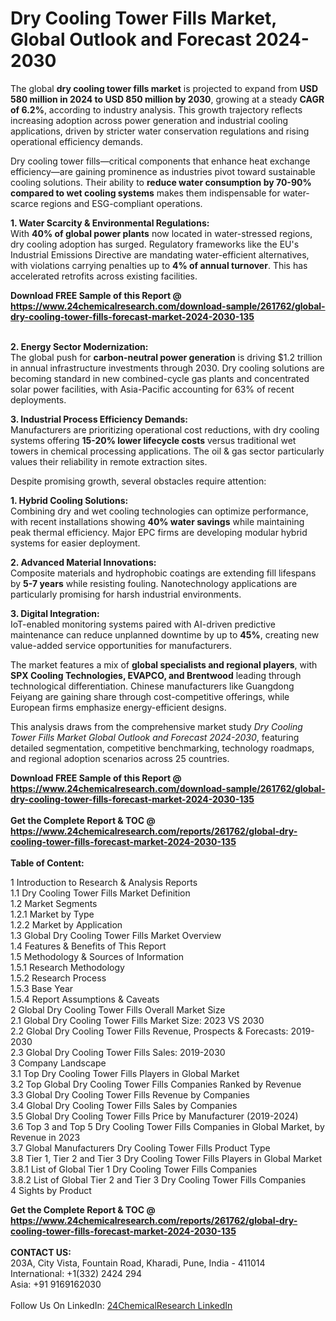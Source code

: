 <h1>Dry Cooling Tower Fills Market, Global Outlook and Forecast 2024-2030</h1><p>The global <strong>dry cooling tower fills market</strong> is projected to expand from <strong>USD 580 million in 2024 to USD 850 million by 2030</strong>, growing at a steady <strong>CAGR of 6.2%</strong>, according to industry analysis. This growth trajectory reflects increasing adoption across power generation and industrial cooling applications, driven by stricter water conservation regulations and rising operational efficiency demands.</p><p>Dry cooling tower fills—critical components that enhance heat exchange efficiency—are gaining prominence as industries pivot toward sustainable cooling solutions. Their ability to <strong>reduce water consumption by 70-90% compared to wet cooling systems</strong> makes them indispensable for water-scarce regions and ESG-compliant operations.</p><p><strong>1. Water Scarcity &amp; Environmental Regulations:</strong><br>
With <strong>40% of global power plants</strong> now located in water-stressed regions, dry cooling adoption has surged. Regulatory frameworks like the EU's Industrial Emissions Directive are mandating water-efficient alternatives, with violations carrying penalties up to <strong>4% of annual turnover</strong>. This has accelerated retrofits across existing facilities.</p><div><b>Download FREE Sample of this Report @ 
            <a href="https://www.24chemicalresearch.com/download-sample/261762/global-dry-cooling-tower-fills-forecast-market-2024-2030-135">
            https://www.24chemicalresearch.com/download-sample/261762/global-dry-cooling-tower-fills-forecast-market-2024-2030-135</a></b></div><br><p><strong>2. Energy Sector Modernization:</strong><br>
The global push for <strong>carbon-neutral power generation</strong> is driving $1.2 trillion in annual infrastructure investments through 2030. Dry cooling solutions are becoming standard in new combined-cycle gas plants and concentrated solar power facilities, with Asia-Pacific accounting for 63% of recent deployments.</p><p><strong>3. Industrial Process Efficiency Demands:</strong><br>
Manufacturers are prioritizing operational cost reductions, with dry cooling systems offering <strong>15-20% lower lifecycle costs</strong> versus traditional wet towers in chemical processing applications. The oil &amp; gas sector particularly values their reliability in remote extraction sites.</p><p>Despite promising growth, several obstacles require attention:</p><p><strong>1. Hybrid Cooling Solutions:</strong><br>
Combining dry and wet cooling technologies can optimize performance, with recent installations showing <strong>40% water savings</strong> while maintaining peak thermal efficiency. Major EPC firms are developing modular hybrid systems for easier deployment.</p><p><strong>2. Advanced Material Innovations:</strong><br>
Composite materials and hydrophobic coatings are extending fill lifespans by <strong>5-7 years</strong> while resisting fouling. Nanotechnology applications are particularly promising for harsh industrial environments.</p><p><strong>3. Digital Integration:</strong><br>
IoT-enabled monitoring systems paired with AI-driven predictive maintenance can reduce unplanned downtime by up to <strong>45%</strong>, creating new value-added service opportunities for manufacturers.</p><p>The market features a mix of <strong>global specialists and regional players</strong>, with <strong>SPX Cooling Technologies, EVAPCO, and Brentwood</strong> leading through technological differentiation. Chinese manufacturers like Guangdong Feiyang are gaining share through cost-competitive offerings, while European firms emphasize energy-efficient designs.</p><p>This analysis draws from the comprehensive market study <em>Dry Cooling Tower Fills Market Global Outlook and Forecast 2024-2030</em>, featuring detailed segmentation, competitive benchmarking, technology roadmaps, and regional adoption scenarios across 25 countries.</p><div><b>Download FREE Sample of this Report @ 
            <a href="https://www.24chemicalresearch.com/download-sample/261762/global-dry-cooling-tower-fills-forecast-market-2024-2030-135">
            https://www.24chemicalresearch.com/download-sample/261762/global-dry-cooling-tower-fills-forecast-market-2024-2030-135</a></b></div><br><div><b>Get the Complete Report & TOC @ 
            <a href="https://www.24chemicalresearch.com/reports/261762/global-dry-cooling-tower-fills-forecast-market-2024-2030-135">
            https://www.24chemicalresearch.com/reports/261762/global-dry-cooling-tower-fills-forecast-market-2024-2030-135</a></b></div><br>
            <b>Table of Content:</b><p>1 Introduction to Research & Analysis Reports<br />
    1.1 Dry Cooling Tower Fills Market Definition<br />
    1.2 Market Segments<br />
        1.2.1 Market by Type<br />
        1.2.2 Market by Application<br />
    1.3 Global Dry Cooling Tower Fills Market Overview<br />
    1.4 Features & Benefits of This Report<br />
    1.5 Methodology & Sources of Information<br />
        1.5.1 Research Methodology<br />
        1.5.2 Research Process<br />
        1.5.3 Base Year<br />
        1.5.4 Report Assumptions & Caveats<br />
2 Global Dry Cooling Tower Fills Overall Market Size<br />
    2.1 Global Dry Cooling Tower Fills Market Size: 2023 VS 2030<br />
    2.2 Global Dry Cooling Tower Fills Revenue, Prospects & Forecasts: 2019-2030<br />
    2.3 Global Dry Cooling Tower Fills Sales: 2019-2030<br />
3 Company Landscape<br />
    3.1 Top Dry Cooling Tower Fills Players in Global Market<br />
    3.2 Top Global Dry Cooling Tower Fills Companies Ranked by Revenue<br />
    3.3 Global Dry Cooling Tower Fills Revenue by Companies<br />
    3.4 Global Dry Cooling Tower Fills Sales by Companies<br />
    3.5 Global Dry Cooling Tower Fills Price by Manufacturer (2019-2024)<br />
    3.6 Top 3 and Top 5 Dry Cooling Tower Fills Companies in Global Market, by Revenue in 2023<br />
    3.7 Global Manufacturers Dry Cooling Tower Fills Product Type<br />
    3.8 Tier 1, Tier 2 and Tier 3 Dry Cooling Tower Fills Players in Global Market<br />
        3.8.1 List of Global Tier 1 Dry Cooling Tower Fills Companies<br />
        3.8.2 List of Global Tier 2 and Tier 3 Dry Cooling Tower Fills Companies<br />
4 Sights by Product</p><div><b>Get the Complete Report & TOC @ 
            <a href="https://www.24chemicalresearch.com/reports/261762/global-dry-cooling-tower-fills-forecast-market-2024-2030-135">
            https://www.24chemicalresearch.com/reports/261762/global-dry-cooling-tower-fills-forecast-market-2024-2030-135</a></b></div><br><b>CONTACT US:</b><br>
            203A, City Vista, Fountain Road, Kharadi, Pune, India - 411014<br>
            International: +1(332) 2424 294<br>
            Asia: +91 9169162030 <br><br>
            Follow Us On LinkedIn: <a href="https://www.linkedin.com/company/24chemicalresearch/">24ChemicalResearch LinkedIn</a>